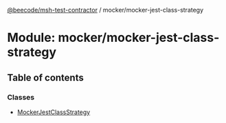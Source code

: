 [@beecode/msh-test-contractor](../README.md) / mocker/mocker-jest-class-strategy

# Module: mocker/mocker-jest-class-strategy

## Table of contents

### Classes

- [MockerJestClassStrategy](../classes/mocker_mocker_jest_class_strategy.MockerJestClassStrategy.md)
